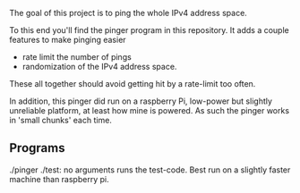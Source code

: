 The goal of this project is to ping the whole IPv4 address space.

To this end you'll find the pinger program in this repository. It adds
a couple features to make pinging easier

 - rate limit the number of pings
 - randomization of the IPv4 address space.

 These all together should avoid getting hit by a rate-limit too often.

In addition, this pinger did run on a raspberry Pi, low-power but slightly
unreliable platform, at least how mine is powered. As such the pinger works
in 'small chunks' each time.



Programs
---

 ./pinger <start addrress> <amount of hosts to ping>
 ./test: no arguments runs the test-code. Best run on a slightly faster machine than raspberry pi.

